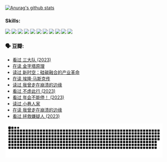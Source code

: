 
[![Anurag's github stats](https://github-readme-stats.vercel.app/api?username=w940853815)](https://github.com/anuraghazra/github-readme-stats)

### Skills:

<code><img height="32" src="https://cdn.jsdelivr.net/npm/simple-icons@v5/icons/python.svg"></code>
<code><img height="32" src="https://cdn.jsdelivr.net/npm/simple-icons@v5/icons/javascript.svg"></code>
<code><img height="32" src="https://cdn.jsdelivr.net/npm/simple-icons@v5/icons/django.svg"></code>
<code><img height="32" src="https://cdn.jsdelivr.net/npm/simple-icons@v5/icons/flask.svg"></code>
<code><img height="32" src="https://cdn.jsdelivr.net/npm/simple-icons@v5/icons/vuetify.svg"></code>
<code><img height="32" src="https://cdn.jsdelivr.net/npm/simple-icons@v5/icons/git.svg"></code>
<code><img height="32" src="https://cdn.jsdelivr.net/npm/simple-icons@v5/icons/docker.svg"></code>
<code><img height="32" src="https://cdn.jsdelivr.net/npm/simple-icons@v5/icons/postgresql.svg"></code>
<code><img height="32" src="https://cdn.jsdelivr.net/npm/simple-icons@v5/icons/elasticsearch.svg"></code>
<code><img height="32" src="https://cdn.jsdelivr.net/npm/simple-icons@v5/icons/macos.svg"></code>
<code><img height="32" src="https://cdn.jsdelivr.net/npm/simple-icons@v5/icons/linux.svg"></code>

### 🗣 豆瓣:

<!-- DOUBAN-ACTIVITIES:START -->
- [看过 三大队‎ (2023)](https://www.douban.com/people/136069238/status/4510323325/?_i=07595908)
- [在读 金字塔原理](https://www.douban.com/people/136069238/status/4507497587/?_i=07595908)
- [读过 新时空：硅碳融合的产业革命](https://www.douban.com/people/136069238/status/4506659177/?_i=07595908)
- [在读 埃隆·马斯克传](https://www.douban.com/people/136069238/status/4500417190/?_i=07595908)
- [读过 我曾走在崩溃的边缘](https://www.douban.com/people/136069238/status/4500416754/?_i=07595908)
- [看过 不虚此行‎ (2023)](https://www.douban.com/people/136069238/status/4499973052/?_i=07595908)
- [看过 年会不能停！‎ (2023)](https://www.douban.com/people/136069238/status/4498582002/?_i=07595908)
- [读过 小巷人家](https://www.douban.com/people/136069238/status/4489290935/?_i=07595908)
- [在读 我曾走在崩溃的边缘](https://www.douban.com/people/136069238/status/4489290559/?_i=07595908)
- [看过 拯救嫌疑人‎ (2023)](https://www.douban.com/people/136069238/status/4477421513/?_i=07595908)
<!-- DOUBAN-ACTIVITIES:END -->


![Snake animation](https://raw.githubusercontent.com/w940853815/w940853815/output/github-contribution-grid-snake.svg)

<!--
**w940853815/w940853815** is a ✨ _special_ ✨ repository because its `README.md` (this file) appears on your GitHub profile.

Here are some ideas to get you started:

- 🔭 I’m currently working on ...
- 🌱 I’m currently learning ...
- 👯 I’m looking to collaborate on ...
- 🤔 I’m looking for help with ...
- 💬 Ask me about ...
- 📫 How to reach me: ...
- 😄 Pronouns: ...
- ⚡ Fun fact: ...
-->
